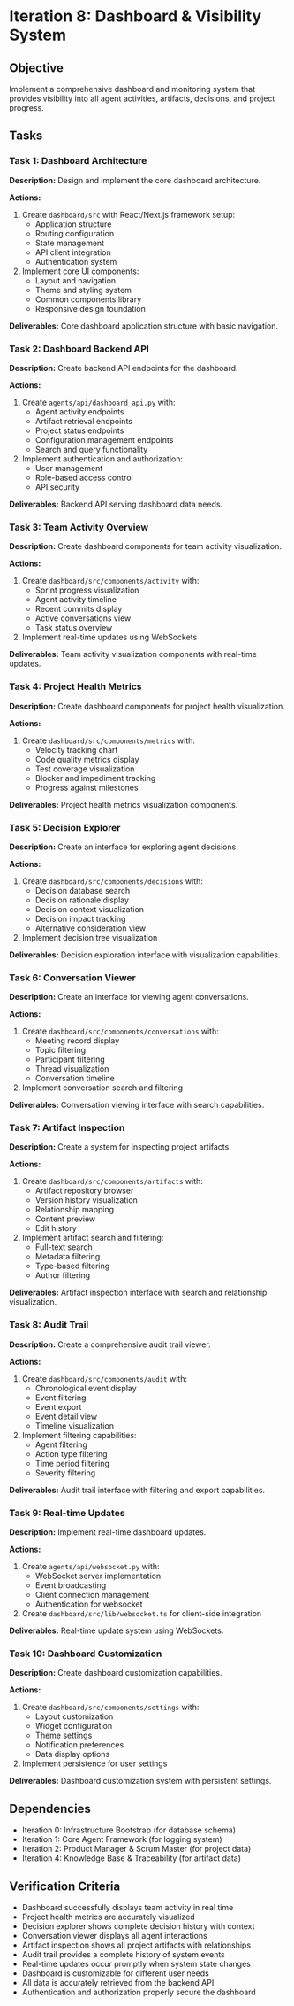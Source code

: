 # Iteration 8: Dashboard & Visibility System

## Objective

Implement a comprehensive dashboard and monitoring system that provides visibility into all agent activities, artifacts, decisions, and project progress.

## Tasks

### Task 1: Dashboard Architecture

**Description:** Design and implement the core dashboard architecture.

**Actions:**

1. Create `dashboard/src` with React/Next.js framework setup:
   - Application structure
   - Routing configuration
   - State management
   - API client integration
   - Authentication system
2. Implement core UI components:
   - Layout and navigation
   - Theme and styling system
   - Common components library
   - Responsive design foundation

**Deliverables:** Core dashboard application structure with basic navigation.

### Task 2: Dashboard Backend API

**Description:** Create backend API endpoints for the dashboard.

**Actions:**

1. Create `agents/api/dashboard_api.py` with:
   - Agent activity endpoints
   - Artifact retrieval endpoints
   - Project status endpoints
   - Configuration management endpoints
   - Search and query functionality
2. Implement authentication and authorization:
   - User management
   - Role-based access control
   - API security

**Deliverables:** Backend API serving dashboard data needs.

### Task 3: Team Activity Overview

**Description:** Create dashboard components for team activity visualization.

**Actions:**

1. Create `dashboard/src/components/activity` with:
   - Sprint progress visualization
   - Agent activity timeline
   - Recent commits display
   - Active conversations view
   - Task status overview
2. Implement real-time updates using WebSockets

**Deliverables:** Team activity visualization components with real-time updates.

### Task 4: Project Health Metrics

**Description:** Create dashboard components for project health visualization.

**Actions:**

1. Create `dashboard/src/components/metrics` with:
   - Velocity tracking chart
   - Code quality metrics display
   - Test coverage visualization
   - Blocker and impediment tracking
   - Progress against milestones

**Deliverables:** Project health metrics visualization components.

### Task 5: Decision Explorer

**Description:** Create an interface for exploring agent decisions.

**Actions:**

1. Create `dashboard/src/components/decisions` with:
   - Decision database search
   - Decision rationale display
   - Decision context visualization
   - Decision impact tracking
   - Alternative consideration view
2. Implement decision tree visualization

**Deliverables:** Decision exploration interface with visualization capabilities.

### Task 6: Conversation Viewer

**Description:** Create an interface for viewing agent conversations.

**Actions:**

1. Create `dashboard/src/components/conversations` with:
   - Meeting record display
   - Topic filtering
   - Participant filtering
   - Thread visualization
   - Conversation timeline
2. Implement conversation search and filtering

**Deliverables:** Conversation viewing interface with search capabilities.

### Task 7: Artifact Inspection

**Description:** Create a system for inspecting project artifacts.

**Actions:**

1. Create `dashboard/src/components/artifacts` with:
   - Artifact repository browser
   - Version history visualization
   - Relationship mapping
   - Content preview
   - Edit history
2. Implement artifact search and filtering:
   - Full-text search
   - Metadata filtering
   - Type-based filtering
   - Author filtering

**Deliverables:** Artifact inspection interface with search and relationship visualization.

### Task 8: Audit Trail

**Description:** Create a comprehensive audit trail viewer.

**Actions:**

1. Create `dashboard/src/components/audit` with:
   - Chronological event display
   - Event filtering
   - Event export
   - Event detail view
   - Timeline visualization
2. Implement filtering capabilities:
   - Agent filtering
   - Action type filtering
   - Time period filtering
   - Severity filtering

**Deliverables:** Audit trail interface with filtering and export capabilities.

### Task 9: Real-time Updates

**Description:** Implement real-time dashboard updates.

**Actions:**

1. Create `agents/api/websocket.py` with:
   - WebSocket server implementation
   - Event broadcasting
   - Client connection management
   - Authentication for websocket
2. Create `dashboard/src/lib/websocket.ts` for client-side integration

**Deliverables:** Real-time update system using WebSockets.

### Task 10: Dashboard Customization

**Description:** Create dashboard customization capabilities.

**Actions:**

1. Create `dashboard/src/components/settings` with:
   - Layout customization
   - Widget configuration
   - Theme settings
   - Notification preferences
   - Data display options
2. Implement persistence for user settings

**Deliverables:** Dashboard customization system with persistent settings.

## Dependencies

- Iteration 0: Infrastructure Bootstrap (for database schema)
- Iteration 1: Core Agent Framework (for logging system)
- Iteration 2: Product Manager & Scrum Master (for project data)
- Iteration 4: Knowledge Base & Traceability (for artifact data)

## Verification Criteria

- Dashboard successfully displays team activity in real time
- Project health metrics are accurately visualized
- Decision explorer shows complete decision history with context
- Conversation viewer displays all agent interactions
- Artifact inspection shows all project artifacts with relationships
- Audit trail provides a complete history of system events
- Real-time updates occur promptly when system state changes
- Dashboard is customizable for different user needs
- All data is accurately retrieved from the backend API
- Authentication and authorization properly secure the dashboard
